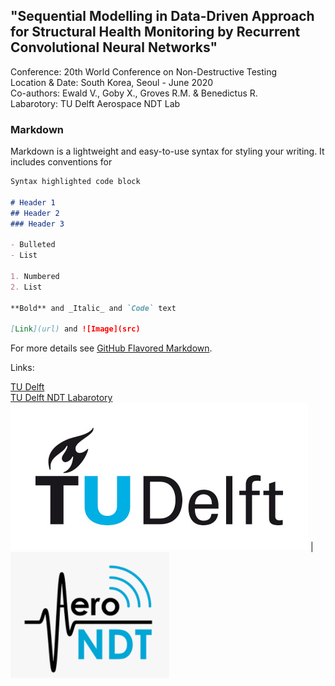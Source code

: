 ## "Sequential Modelling in Data-Driven Approach for Structural Health Monitoring by Recurrent Convolutional Neural Networks"

Conference: 20th World Conference on Non-Destructive Testing    
Location & Date: South Korea, Seoul - June 2020   
Co-authors: Ewald V., Goby X., Groves R.M. & Benedictus R.    
Labarotory: TU Delft Aerospace NDT Lab    

### Markdown

Markdown is a lightweight and easy-to-use syntax for styling your writing. It includes conventions for

```markdown
Syntax highlighted code block

# Header 1
## Header 2
### Header 3

- Bulleted
- List

1. Numbered
2. List

**Bold** and _Italic_ and `Code` text

[Link](url) and ![Image](src)
```

For more details see [GitHub Flavored Markdown](https://guides.github.com/features/mastering-markdown/).

Links:

[TU Delft](https://www.tudelft.nl/)   
[TU Delft NDT Labarotory](https://www.tudelft.nl/en/ae/organisation/departments/aerospace-structures-and-materials/structural-integrity-and-composites/facilities/aerospace-ndt-laboratory/)    
![TUDelftLogo](/assets/TUDelftLogo.png) | ![TUDelftNDTLabLogo](/assets/TUDelftNDTLabLogo.PNG)
